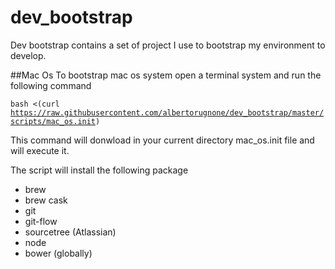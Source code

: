 # dev_bootstrap
Dev bootstrap contains a set of project I use to bootstrap my environment to develop.

##Mac Os
To bootstrap mac os system open a terminal system and run the following command

<code>bash <(curl https://raw.githubusercontent.com/albertorugnone/dev_bootstrap/master/scripts/mac_os.init)</code>

This command will donwload in your current directory mac_os.init file and will execute it.

The script will install the following package
- brew
- brew cask
- git
- git-flow
- sourcetree (Atlassian)
- node
- bower (globally)